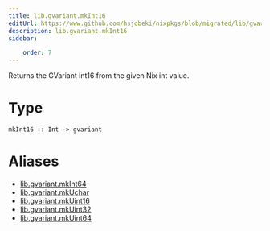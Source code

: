```yaml
---
title: lib.gvariant.mkInt16
editUrl: https://www.github.com/hsjobeki/nixpkgs/blob/migrated/lib/gvariant.nix#L19C20
description: lib.gvariant.mkInt16
sidebar:

    order: 7
---
```


Returns the GVariant int16 from the given Nix int value.

# Type

```
mkInt16 :: Int -> gvariant
```


# Aliases

- [lib.gvariant.mkInt64](/nix-doc-comments/reference/lib/gvariant/lib-gvariant-mkint64)
- [lib.gvariant.mkUchar](/nix-doc-comments/reference/lib/gvariant/lib-gvariant-mkuchar)
- [lib.gvariant.mkUint16](/nix-doc-comments/reference/lib/gvariant/lib-gvariant-mkuint16)
- [lib.gvariant.mkUint32](/nix-doc-comments/reference/lib/gvariant/lib-gvariant-mkuint32)
- [lib.gvariant.mkUint64](/nix-doc-comments/reference/lib/gvariant/lib-gvariant-mkuint64)


